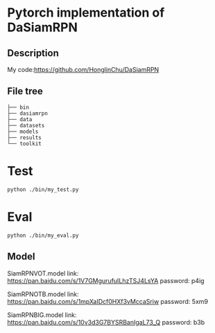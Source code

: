 # Pytorch implementation of DaSiamRPN
## Description

My code:https://github.com/HonglinChu/DaSiamRPN

## File tree
```
├── bin
├── dasiamrpn
├── data
├── datasets
├── models
├── results
└── toolkit
```

# Test
```
python ./bin/my_test.py
```

# Eval
```
python ./bin/my_eval.py
```

## Model

SiamRPNVOT.model link: https://pan.baidu.com/s/1V7GMgurufuILhzTSJ4LsYA password: p4ig

SiamRPNOTB.model link: https://pan.baidu.com/s/1mpXaIDcf0HXf3vMccaSriw password: 5xm9

SiamRPNBIG.model link: https://pan.baidu.com/s/10v3d3G7BYSRBanIgaL73_Q password: b3b
